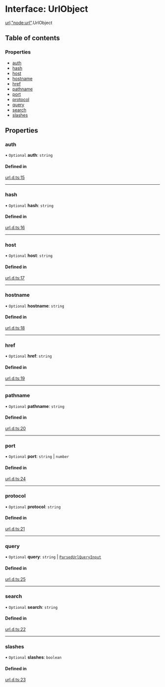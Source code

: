 # Interface: UrlObject

[url](../modules/url.md).["node:url"](../modules/url._node_url_.md).UrlObject

## Table of contents

### Properties

- [auth](url._node_url_.UrlObject.md#auth)
- [hash](url._node_url_.UrlObject.md#hash)
- [host](url._node_url_.UrlObject.md#host)
- [hostname](url._node_url_.UrlObject.md#hostname)
- [href](url._node_url_.UrlObject.md#href)
- [pathname](url._node_url_.UrlObject.md#pathname)
- [port](url._node_url_.UrlObject.md#port)
- [protocol](url._node_url_.UrlObject.md#protocol)
- [query](url._node_url_.UrlObject.md#query)
- [search](url._node_url_.UrlObject.md#search)
- [slashes](url._node_url_.UrlObject.md#slashes)

## Properties

### auth

• `Optional` **auth**: `string`

#### Defined in

[url.d.ts:15](https://github.com/goodcodedev/bun-types/blob/8bd1b3a/url.d.ts#L15)

___

### hash

• `Optional` **hash**: `string`

#### Defined in

[url.d.ts:16](https://github.com/goodcodedev/bun-types/blob/8bd1b3a/url.d.ts#L16)

___

### host

• `Optional` **host**: `string`

#### Defined in

[url.d.ts:17](https://github.com/goodcodedev/bun-types/blob/8bd1b3a/url.d.ts#L17)

___

### hostname

• `Optional` **hostname**: `string`

#### Defined in

[url.d.ts:18](https://github.com/goodcodedev/bun-types/blob/8bd1b3a/url.d.ts#L18)

___

### href

• `Optional` **href**: `string`

#### Defined in

[url.d.ts:19](https://github.com/goodcodedev/bun-types/blob/8bd1b3a/url.d.ts#L19)

___

### pathname

• `Optional` **pathname**: `string`

#### Defined in

[url.d.ts:20](https://github.com/goodcodedev/bun-types/blob/8bd1b3a/url.d.ts#L20)

___

### port

• `Optional` **port**: `string` \| `number`

#### Defined in

[url.d.ts:24](https://github.com/goodcodedev/bun-types/blob/8bd1b3a/url.d.ts#L24)

___

### protocol

• `Optional` **protocol**: `string`

#### Defined in

[url.d.ts:21](https://github.com/goodcodedev/bun-types/blob/8bd1b3a/url.d.ts#L21)

___

### query

• `Optional` **query**: `string` \| [`ParsedUrlQueryInput`](querystring._querystring_.ParsedUrlQueryInput.md)

#### Defined in

[url.d.ts:25](https://github.com/goodcodedev/bun-types/blob/8bd1b3a/url.d.ts#L25)

___

### search

• `Optional` **search**: `string`

#### Defined in

[url.d.ts:22](https://github.com/goodcodedev/bun-types/blob/8bd1b3a/url.d.ts#L22)

___

### slashes

• `Optional` **slashes**: `boolean`

#### Defined in

[url.d.ts:23](https://github.com/goodcodedev/bun-types/blob/8bd1b3a/url.d.ts#L23)
